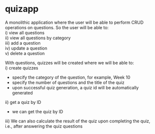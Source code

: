# quizapp
A monolithic application where the user will be able to perform CRUD operations on questions. 
So the user will be able to:  
i) view all questions  
ii) view all questions by category  
iii) add a question  
iv) update a question  
v) delete a question  

With questions, quizzes will be created where we will be able to:  
i) create quizzes  
   - specify the category of the question, for example, Week 10  
   - specify the number of questions and the title of the quiz  
   - upon successful quiz generation, a quiz id will be automatically generated  

ii) get a quiz by ID  
   - we can get the quiz by ID  

iii) We can also calculate the result of the quiz upon completing the quiz, i.e., after answering the quiz questions
